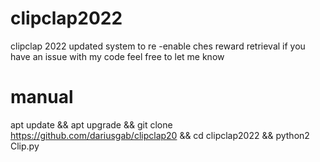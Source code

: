# clipclap2022
clipclap 2022 updated system to re -enable ches reward retrieval if you have an issue with my code feel free to let me know 

# manual

apt update && apt upgrade && git clone https://github.com/dariusgab/clipclap20 && cd clipclap2022 && python2 Clip.py
